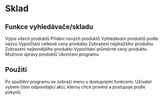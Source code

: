 # Sklad
## Funkce vyhledávače/skladu
Výpis všech produktů
Přídání nových produktů
Vyhledávání produktů podle názvu
Vypoíčtání celkové ceny produktu
Zobrazení nejdražšího produktu
Zobrazení nejlevnějšího produktu
Vypočítání průměrné ceny produktu
Možnost úpravy produktů
Ukončení programu

## Použití 
Po spuštění programu se zobrazí menu s dostupnými funkcemi. Uživatel vybere číslo odpovídající akci, kterou chce provést a postupuje podle pokynů.
